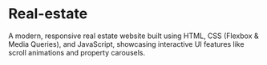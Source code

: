 # Real-estate
A modern, responsive real estate website built using HTML, CSS (Flexbox &amp; Media Queries), and JavaScript, showcasing interactive UI features like scroll animations and property carousels.
